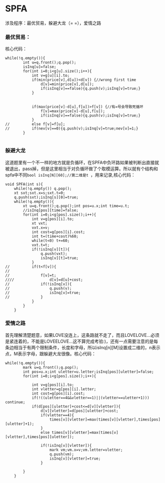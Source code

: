 # SPFA
涉及程序：最优贸易，躲避大龙（= =），爱情之路</br>
### 最优贸易：
核心代码：
```
while(!q.empty()){
		int u=q.front();q.pop();
		isInq[u]=false;
		for(int i=0;i<g[u].size();i++){
			int v=g[u][i].to;
			if(min(price[v],d[u])<d[v]) {//wrong first time
				d[v]=min(price[v],d[u]);
				if(isInq[v]==false){q.push(v);isInq[v]=true;}
			}
			
			
			if(max(price[v]-d[u],f[u])>f[v]) {//有=号会导致死循环 
				f[v]=max(price[v]-d[u],f[u]);
				if(isInq[v]==false){q.push(v);isInq[v]=true;}
			}
//			else f[v]=f[u];
//			if(nev[v]==0){q.push(v);isInq[v]=true;nev[v]=1;}
		}
		
```
### 躲避大龙
这道题里有一个不一样的地方就是负循环，在SPFA中负环路如果被判断出直接就被退出，pass掉，但是这里相当于对负循环做了个取模运算。所以就有个结构和spfa中不同`bool isInq[N][60];//第二维是t `，用来记录,核心代码：
```
void SPFA(int s){
	while(!q.empty()) q.pop();
	xt sxt;sxt.x=s;sxt.t=0;
	q.push(sxt);isInq[s][0]=true;
	while(!q.empty()){
		xt u=q.front();q.pop();int pos=u.x;int time=u.t;
		//isInq[pos][time]=false;
		for(int i=0;i<g[pos].size();i++){
			int v=g[pos][i].to;
			xt vxt;
			vxt.x=v;
			int cost=g[pos][i].cost;
			int t=(time+cost)%60;
			while(t<0) t+=60;
			vxt.t=t;
			if(!isInq[v][t]){
				q.push(vxt);
				isInq[v][t]=true;
			}
//			if(t<f[v]){
//				
//				f[v]=t;
////				d[v]=d[u]+cost;
//				if(!isInq[v]){
//					q.push(v);
//					isInq[v]=true;
//				}
			}
		}
	}
```
### 爱情之路
首先理解清楚题意，如果LOVE没连上，这条路就不走了，而且LOVELOVE...必须是紧连着的，不能是LOVEELOVE...这不算完成考验:)，还有一点需要注意的是每条边相当于有两个限制条件，长度和字母，所以isInq[n][M]设置成二维的，n表示点，M表示字母，跟躲避大龙很像。核心代码：
```
while(!q.empty()){
		mark u=q.front();q.pop();
		int pos=u.x;int uletter=u.letter;isInq[pos][uletter]=false;
		for(int i=0;i<g[pos].size();i++){
			
			int v=g[pos][i].to;
			int vletter=g[pos][i].letter;
			int cost=g[pos][i].cost;
			if(!((uletter==4&&vletter==1)||(vletter==uletter+1))) continue;
			if(d[pos][uletter]+cost<=d[v][vletter]){
				d[v][vletter]=d[pos][uletter]+cost;
				if(vletter==4){
					times[v][vletter]=max(times[v][vletter],times[pos][uletter]+1);
				}
				else times[v][vletter]=max(times[v][vletter],times[pos][uletter]);
			    
				if(!isInq[v][vletter]){
					mark vm;vm.x=v;vm.letter=vletter;
					q.push(vm);
					isInq[v][vletter]=true; 
				}
			
		}
	}
```
